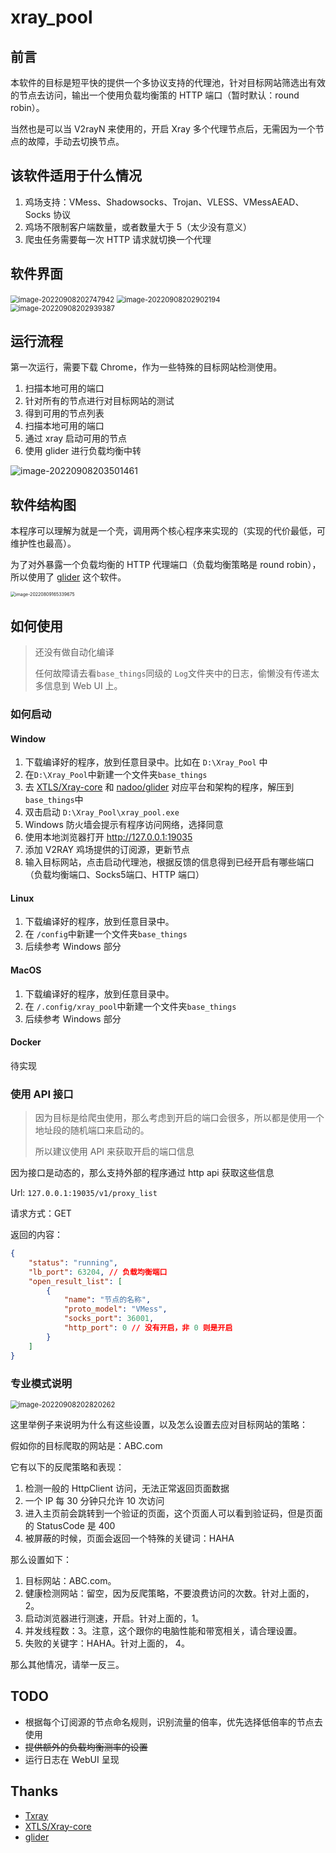 # xray_pool

## 前言

本软件的目标是短平快的提供一个多协议支持的代理池，针对目标网站筛选出有效的节点去访问，输出一个使用负载均衡策的 HTTP 端口（暂时默认：round robin）。

当然也是可以当 V2rayN 来使用的，开启 Xray 多个代理节点后，无需因为一个节点的故障，手动去切换节点。

## 该软件适用于什么情况

1. 鸡场支持：VMess、Shadowsocks、Trojan、VLESS、VMessAEAD、Socks 协议
2. 鸡场不限制客户端数量，或者数量大于 5（太少没有意义）
3. 爬虫任务需要每一次 HTTP 请求就切换一个代理

## 软件界面

<img src="README.assets/image-20220908202747942.png" alt="image-20220908202747942" style="zoom: 80%;" />

<img src="README.assets/image-20220908202902194.png" alt="image-20220908202902194" style="zoom:80%;" />

<img src="README.assets/image-20220908202939387.png" alt="image-20220908202939387" style="zoom:80%;" />

## 运行流程

第一次运行，需要下载 Chrome，作为一些特殊的目标网站检测使用。

1. 扫描本地可用的端口
2. 针对所有的节点进行对目标网站的测试
3. 得到可用的节点列表
4. 扫描本地可用的端口
5. 通过 xray 启动可用的节点
6. 使用 glider 进行负载均衡中转

![image-20220908203501461](README.assets/image-20220908203501461.png)

## 软件结构图

本程序可以理解为就是一个壳，调用两个核心程序来实现的（实现的代价最低，可维护性也最高）。

为了对外暴露一个负载均衡的 HTTP 代理端口（负载均衡策略是 round robin），所以使用了 [glider](https://github.com/nadoo/glider) 这个软件。

<img src="README.assets/image-20220809165339675.png" alt="image-20220809165339675" style="zoom: 50%;" />

## 如何使用

> 还没有做自动化编译
>
> 任何故障请去看`base_things`同级的 `Log`文件夹中的日志，偷懒没有传递太多信息到 Web UI 上。

### 如何启动

#### Window

1. 下载编译好的程序，放到任意目录中。比如在 `D:\Xray_Pool` 中
2. 在`D:\Xray_Pool`中新建一个文件夹`base_things`
3. 去 [XTLS/Xray-core](https://github.com/XTLS/Xray-core/releases) 和 [nadoo/glider](https://github.com/nadoo/glider/releases) 对应平台和架构的程序，解压到`base_things`中
4. 双击启动 `D:\Xray_Pool\xray_pool.exe`
5. Windows 防火墙会提示有程序访问网络，选择同意
6. 使用本地浏览器打开 http://127.0.0.1:19035
8. 添加 V2RAY 鸡场提供的订阅源，更新节点
9. 输入目标网站，点击启动代理池，根据反馈的信息得到已经开启有哪些端口（负载均衡端口、Socks5端口、HTTP 端口）

#### Linux

1. 下载编译好的程序，放到任意目录中。
2. 在 `/config`中新建一个文件夹`base_things`
3. 后续参考 Windows 部分

#### MacOS

1. 下载编译好的程序，放到任意目录中。
2. 在 `/.config/xray_pool`中新建一个文件夹`base_things`
3. 后续参考 Windows 部分

#### Docker

待实现

### 使用 API 接口

> 因为目标是给爬虫使用，那么考虑到开启的端口会很多，所以都是使用一个地址段的随机端口来启动的。
>
> 所以建议使用 API 来获取开启的端口信息

因为接口是动态的，那么支持外部的程序通过 http api 获取这些信息

Url: `127.0.0.1:19035/v1/proxy_list`

请求方式：GET

返回的内容：

```json
{
	"status": "running",
	"lb_port": 63204, // 负载均衡端口
	"open_result_list": [
		{
			"name": "节点的名称",
			"proto_model": "VMess",
			"socks_port": 36001,
			"http_port": 0 // 没有开启，非 0 则是开启
		}
	]
}
```

### 专业模式说明

<img src="README.assets/image-20220908202820262.png" alt="image-20220908202820262" style="zoom:80%;" />



这里举例子来说明为什么有这些设置，以及怎么设置去应对目标网站的策略：

假如你的目标爬取的网站是：ABC.com

它有以下的反爬策略和表现：

1. 检测一般的 HttpClient 访问，无法正常返回页面数据
2. 一个 IP 每 30 分钟只允许 10 次访问
3. 进入主页前会跳转到一个验证的页面，这个页面人可以看到验证码，但是页面的 StatusCode 是 400
4. 被屏蔽的时候，页面会返回一个特殊的关键词：HAHA

那么设置如下：

1. 目标网站：ABC.com。
2. 健康检测网站：留空，因为反爬策略，不要浪费访问的次数。针对上面的，2。
3. 启动浏览器进行测速，开启。针对上面的，1。
4. 并发线程数：3。注意，这个跟你的电脑性能和带宽相关，请合理设置。
5. 失败的关键字：HAHA。针对上面的， 4。

那么其他情况，请举一反三。

## TODO

* 根据每个订阅源的节点命名规则，识别流量的倍率，优先选择低倍率的节点去使用
* ~~提供额外的负载均衡测率的设置~~
* 运行日志在 WebUI 呈现

## Thanks

* [Txray](https://github.com/hsernos/Txray)
* [XTLS/Xray-core](https://github.com/XTLS/Xray-core)
* [glider](https://github.com/nadoo/glider)